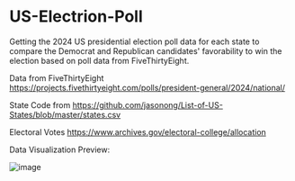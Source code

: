 # US-Electrion-Poll

Getting the 2024 US presidential election poll data for each state to compare the Democrat and Republican candidates' favorability to win the election based on poll data from FiveThirtyEight.

Data from FiveThirtyEight https://projects.fivethirtyeight.com/polls/president-general/2024/national/

State Code from https://github.com/jasonong/List-of-US-States/blob/master/states.csv

Electoral Votes https://www.archives.gov/electoral-college/allocation

Data Visualization Preview:

![image](https://github.com/user-attachments/assets/d8ce8eb9-2194-4b63-ab1f-bff71ed555c6)
